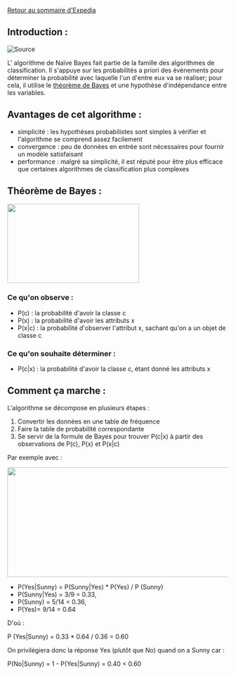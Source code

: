 [Retour au sommaire d'Expedia](expedia_sommaire.md)

## Introduction :

![Source](http://www.analyticsvidhya.com/blog/2015/09/naive-bayes-explained/)

L' algorithme de Naïve Bayes fait partie de la famille des algorithmes de classification. Il s'appuye sur les probabilités a priori des évènements pour déterminer la probabilité avec laquelle l'un d'entre eux va se réaliser; pour cela, il utilise le [théorème de Bayes](#théorème-de-bayes-) et une hypothèse d'indépendance entre les variables.

## Avantages de cet algorithme :

* simplicité : les hypothèses probabilistes sont simples à vérifier et l'algorithme se comprend assez facilement
* convergence : peu de données en entrée sont nécessaires pour fournir un modèle satisfaisant
* performance : malgré sa simplicité, il est réputé pour être plus efficace que certaines algorithmes de classification plus complexes

## Théorème de Bayes :

<img src="http://www.analyticsvidhya.com/wp-content/uploads/2015/09/Bayes_rule-300x172.png" width="300" height="180" />

### Ce qu'on observe :
* P(c) : la probabilité d'avoir la classe c
* P(x) : la probabilité d'avoir les attributs x
* P(x|c) : la probabilité d'observer l'attribut x, sachant qu'on a un objet de classe c

### Ce qu'on souhaite déterminer :
* P(c|x) : la probabilité d'avoir la classe c, étant donné les attributs x


## Comment ça marche :

L'algorithme se décompose en plusieurs étapes :

1. Convertir les données en une table de fréquence
2. Faire la table de probabilité correspondante 
3. Se servir de la formule de Bayes pour trouver P(c|x) à partir des observations de P(c), P(x) et P(x|c)

Par exemple avec :


<img src="http://www.analyticsvidhya.com/wp-content/uploads/2015/08/Bayes_41.png" width="600" height="250" />


* P(Yes|Sunny) = P(Sunny|Yes) * P(Yes) / P (Sunny)
* P(Sunny|Yes) = 3/9 = 0.33,
* P(Sunny) = 5/14 = 0.36,
* P(Yes)= 9/14 = 0.64

D'où : 

P (Yes|Sunny) = 0.33 * 0.64 / 0.36 = 0.60

On privilégiera donc la réponse Yes (plutôt que No) quand on a Sunny car :

P(No|Sunny) = 1 - P(Yes|Sunny) = 0.40 < 0.60
